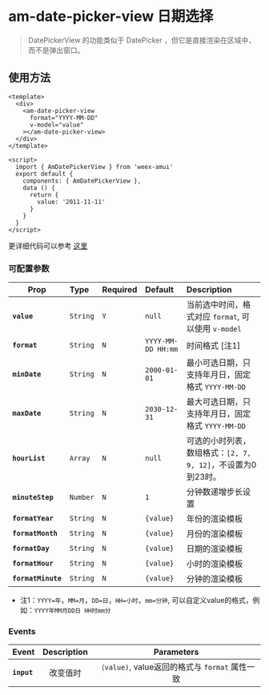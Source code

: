 # am-date-picker-view 日期选择

> DatePickerView 的功能类似于 DatePicker ，但它是直接渲染在区域中，而不是弹出窗口。


## 使用方法

```vue
<template>
  <div>
    <am-date-picker-view
      format="YYYY-MM-DD"
      v-model="value"
    ></am-date-picker-view>
  </div>
</template>

<script>
  import { AmDatePickerView } from 'weex-amui'
  export default {
    components: { AmDatePickerView },
    data () {
      return {
        value: '2011-11-11'
      }
    }
  }
</script>

```
更详细代码可以参考 [这里](https://github.com/HMingHe/weex-amui/blob/master/example/date-picker-view/index.vue)

### 可配置参数
| Prop	 | Type | Required | Default | Description |
| ---- |:----|:---|:-------|:----------|
| **`value`** | `String` | `Y` | `null` | 当前选中时间，格式对应 `format`, 可以使用 `v-model` |
| **`format`** | `String` | `N` | `YYYY-MM-DD HH:mm` | 时间格式 [注1] |
| **`minDate`** | `String` | `N` | `2000-01-01` | 最小可选日期，只支持年月日，固定格式 `YYYY-MM-DD` |
| **`maxDate`** | `String` | `N` | `2030-12-31` | 最大可选日期，只支持年月日，固定格式 `YYYY-MM-DD` |
| **`hourList`** | `Array` | `N` | `null` | 可选的小时列表，数组格式：`[2, 7, 9, 12]`，不设置为0到23时。 |
| **`minuteStep`** | `Number` | `N` | `1` | 分钟数递增步长设置 |
| **`formatYear`** | `String` | `N` | `{value}` | 年份的渲染模板 |
| **`formatMonth`** | `String` | `N` | `{value}` | 月份的渲染模板	 |
| **`formatDay`** | `String` | `N` | `{value}` | 日期的渲染模板	 |
| **`formatHour`** | `String` | `N` | `{value}` | 小时的渲染模板 |
| **`formatMinute`** | `String` | `N` | `{value}` | 分钟的渲染模板 |

- 注1：`YYYY=年`，`MM=月`，`DD=日`，`HH=小时`，`mm=分钟`, 可以自定义value的格式，例如：`YYYY年MM月DD日 HH时mm分`

### Events
| Event	 | Description | Parameters |
| ---- |:----------:|:----:|
| **`input`** | 改变值时 | `（value)`, value返回的格式与 `format` 属性一致 |
